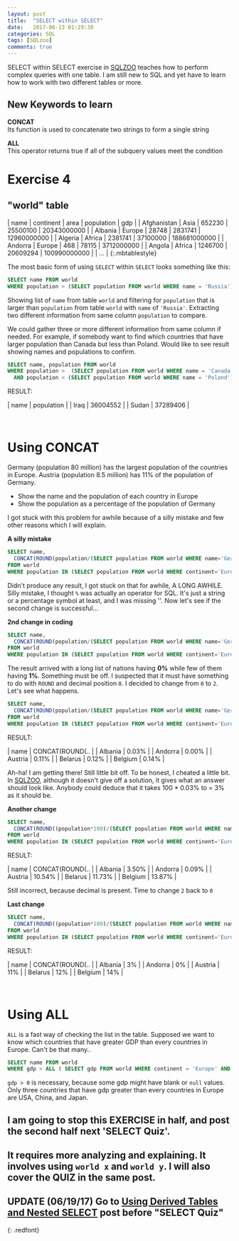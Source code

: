 ```yaml
---
layout: post
title:  "SELECT within SELECT"
date:   2017-06-13 01:29:30
categories: SQL
tags: [SQLzoo]
comments: true
---
```


SELECT within SELECT exercise in [SQLZOO][SQLZOO] teaches how to perform complex queries with one table. I am still new to SQL and yet have to learn how to work with two different tables or more.

## New Keywords to learn

<strong>CONCAT</strong> <br>
Its function is used to concatenate two strings to form a single string

<strong>ALL</strong> <br>
This operator returns true if all of the subquery values meet the condition

# Exercise 4

## "world" table

| name | continent | area |	population | gdp |
| Afghanistan |	Asia | 652230 | 25500100 | 20343000000 |
| Albania |	Europe | 28748 | 2831741 | 12960000000 |
| Algeria |	Africa | 2381741 | 37100000 | 188681000000 |
| Andorra |	Europe | 468 | 78115 | 3712000000 |
| Angola | Africa | 1246700 | 20609294 | 100990000000 |
| ... |
{:.mbtablestyle}
<br>


The most basic form of using `SELECT` within `SELECT`  looks something like this:

```sql
SELECT name FROM world
WHERE population > (SELECT population FROM world WHERE name = 'Russia')
```

Showing list of `name` from table `world` and filtering for `population` that is larger than `population` from table `world` with `name` of `'Russia'`. Extracting two different information from same column `population` to compare.

We could gather three or more different information from same column if needed. For example, if somebody want to find which countries that have larger population than Canada but less than Poland. Would like to see result showing names and populations to confirm.  

```sql
SELECT name, population FROM world
WHERE population >  (SELECT population FROM world WHERE name = 'Canada')
  AND population < (SELECT population FROM world WHERE name = 'Poland')
```

RESULT:

| name | population |
| Iraq | 36004552 |
| Sudan |	37289406 |

<br>

# Using CONCAT

Germany (population 80 million) has the largest population of the countries in Europe. Austria (population 8.5 million) has 11% of the population of Germany.

- Show the name and the population of each country in Europe
- Show the population as a percentage of the population of Germany

I got stuck with this problem for awhile because of a silly mistake and few other reasons which I will explain.

<strong>A silly mistake</strong>

```sql
SELECT name,
  CONCAT(ROUND(population/(SELECT population FROM world WHERE name='Germany'), 0), %)
FROM world
WHERE population IN (SELECT population FROM world WHERE continent='Europe')
```

Didn't produce any result, I got stuck on that for awhile, A LONG AWHILE. Silly mistake, I thought `%` was actually an operator for SQL. It's just a string or a percentage symbol at least, and I was missing ''. Now let's see if the second change is successful...

<strong>2nd change in coding</strong>

```sql
SELECT name,
  CONCAT(ROUND(population/(SELECT population FROM world WHERE name='Germany'), 0), '%')
FROM world
WHERE population IN (SELECT population FROM world WHERE continent='Europe')
```

The result arrived with a long list of nations having <strong>0%</strong> while few of them having <strong>1%</strong>. Something must be off. I suspected that it must have something to do with `ROUND` and decimal position `0`. I decided to change from `0` to `2`. Let's see what happens.  

```sql
SELECT name,
  CONCAT(ROUND(population/(SELECT population FROM world WHERE name='Germany'), 2), '%')
FROM world
WHERE population IN (SELECT population FROM world WHERE continent='Europe')
```

RESULT:

| name | CONCAT(ROUND(.. |
| Albania |	0.03% |
| Andorra |	0.00% |
| Austria |	0.11% |
| Belarus |	0.12% |
| Belgium |	0.14% |


Ah-ha! I am getting there! Still little bit off. To be honest, I cheated a little bit. In [SQLZOO][SQLZOO], although it doesn't give off a solution, it gives what an answer should look like. Anybody could deduce that it takes 100 * 0.03% to = 3% as it should be.  

<strong> Another change </strong>

```sql
SELECT name,
  CONCAT(ROUND((population*100)/(SELECT population FROM world WHERE name='Germany'), 2), '%')
FROM world
WHERE population IN (SELECT population FROM world WHERE continent='Europe')
```  

RESULT:

| name | CONCAT(ROUND(.. |
| Albania |	3.50% |
| Andorra | 0.09% |
| Austria |	10.54% |
| Belarus |	11.73% |
| Belgium	| 13.87% |


Still incorrect, because decimal is present. Time to change `2` back to `0`

<strong>Last change</strong>

```sql
SELECT name,
  CONCAT(ROUND((population*100)/(SELECT population FROM world WHERE name='Germany'), 0), '%')
FROM world
WHERE population IN (SELECT population FROM world WHERE continent='Europe')
```  

RESULT:

| name | CONCAT(ROUND(.. |
| Albania | 3% |
| Andorra | 0% |
| Austria | 11% |
| Belarus | 12% |
| Belgium | 14% |

<br>

# Using ALL

`ALL` is a fast way of checking the list in the table. Supposed we want to know which countries that have greater GDP than every countries in Europe. Can't be that many..

```sql
SELECT name FROM world
WHERE gdp > ALL ( SELECT gdp FROM world WHERE continent = 'Europe' AND gdp > 0)
```

`gdp > 0` is necessary, because some gdp might have blank or `null` values.
Only three countries that have gdp greater than every countries in Europe are USA, China, and Japan.

## I am going to stop this EXERCISE in half, and post the second half next 'SELECT Quiz'.

## It requires more analyzing and explaining. It involves using `world x` and `world y`. I will also cover the QUIZ in the same post.

## UPDATE (06/19/17) Go to [Using Derived Tables and Nested SELECT][Using Derived Tables and Nested SELECT] post before "SELECT Quiz"
{: .redfont}

[SQLZOO]:http://sqlzoo.net/
[Using Derived Tables and Nested SELECT]: https://ngarciaiii.github.io/sql/2017/06/13/SELECT-within-SELECT/
